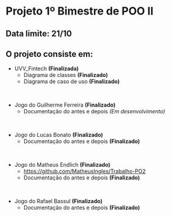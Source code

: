 # Projeto 1º Bimestre de POO II

## Data limite: 21/10

## O projeto consiste em:

* UVV_Fintech **(Finalizada)**
  * Diagrama de classes **(Finalizado)**
  * Diagrama de caso de uso **(Finalizado)**

<br>

* Jogo do Guilherme Ferreira **(Finalizado)**
  * Documentação do antes e depois *(Em desenvolvimento)*

<br>

* Jogo do Lucas Bonato **(Finalizado)**
  * Documentação do antes e depois **(Finalizado)**

<br>
     
* Jogo do Matheus Endlich **(Finalizado)**
  * https://github.com/MatheusIngles/Trabalho-PO2
  * Documentação do antes e depois **(Finalizado)**
    
<br>

* Jogo do Rafael Bassul **(Finalizado)**
  * Documentação do antes e depois **(Finalizado)**
